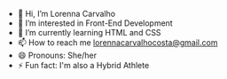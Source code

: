 - 👋 Hi, I’m Lorenna Carvalho
- 👀 I’m interested in Front-End Development
- 🌱 I’m currently learning HTML and CSS
- 📫 How to reach me lorennacarvalhocosta@gmail.com
- 😄 Pronouns: She/her
- ⚡ Fun fact: I'm also a Hybrid Athlete
<!---
CarvalhoLoren/CarvalhoLoren is a ✨ special ✨ repository because its `README.md` (this file) appears on your GitHub profile.
You can click the Preview link to take a look at your changes.
--->
